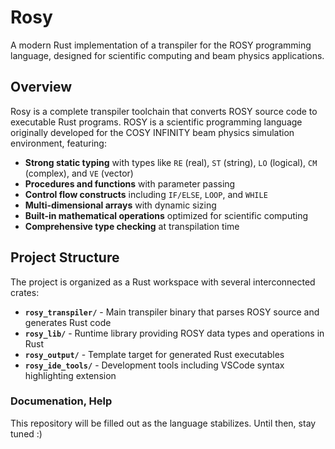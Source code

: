 # Rosy

A modern Rust implementation of a transpiler for the ROSY programming language, designed for scientific computing and beam physics applications.

## Overview

Rosy is a complete transpiler toolchain that converts ROSY source code to executable Rust programs. ROSY is a scientific programming language originally developed for the COSY INFINITY beam physics simulation environment, featuring:

- **Strong static typing** with types like `RE` (real), `ST` (string), `LO` (logical), `CM` (complex), and `VE` (vector)
- **Procedures and functions** with parameter passing
- **Control flow constructs** including `IF/ELSE`, `LOOP`, and `WHILE`
- **Multi-dimensional arrays** with dynamic sizing
- **Built-in mathematical operations** optimized for scientific computing
- **Comprehensive type checking** at transpilation time

## Project Structure

The project is organized as a Rust workspace with several interconnected crates:

- **`rosy_transpiler/`** - Main transpiler binary that parses ROSY source and generates Rust code
- **`rosy_lib/`** - Runtime library providing ROSY data types and operations in Rust
- **`rosy_output/`** - Template target for generated Rust executables
- **`rosy_ide_tools/`** - Development tools including VSCode syntax highlighting extension

### Documenation, Help
This repository will be filled out as the language stabilizes. Until then, stay tuned :)